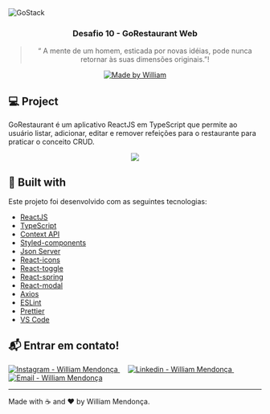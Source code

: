 <img alt="GoStack" src="https://res.cloudinary.com/w7apps/image/upload/v1595077665/gostack_header_dkgwqg.png" />

<h3 align="center">
  Desafio 10 - GoRestaurant Web
</h3>

<blockquote align="center">“
A mente de um homem, esticada por novas idéias, pode nunca retornar às suas dimensões originais.”!</blockquote>

<p align="center">
  <a href="https://www.instagram.com/williamrmendonca">
    <img alt="Made by William" src="https://img.shields.io/badge/made%20by-William Robson Mendonça-%2304D361">
  </a>
</p>

## :computer: Project

GoRestaurant é um aplicativo ReactJS em TypeScript que permite ao usuário listar, adicionar, editar e remover refeições para o restaurante para praticar o conceito CRUD.

<p align="center">
  <img src="https://res.cloudinary.com/w7apps/image/upload/v1605794845/gorestaurant-web_mdfoqu.gif">

## :rocket: Built with

Este projeto foi desenvolvido com as seguintes tecnologias:

-   [ReactJS](https://reactjs.org/)
-   [TypeScript](https://github.com/microsoft/TypeScript)
-   [Context API](https://reactjs.org/docs/context.html)
-   [Styled-components](https://www.styled-components.com/)
-   [Json Server](https://github.com/typicode/json-server)
-   [React-icons](https://react-icons.netlify.com/)
-   [React-toggle](https://github.com/aaronshaf/react-toggle)
-   [React-spring](https://www.react-spring.io/)
-   [React-modal](https://github.com/reactjs/react-modal)
-   [Axios](https://github.com/axios/axios)
-   [ESLint](https://eslint.org/)
-   [Prettier](https://prettier.io/)
-   [VS Code](https://code.visualstudio.com/)


## :mailbox_with_mail: Entrar em contato!

<a href="https://www.instagram.com/williamrmendonca" target="_blank" >
  <img alt="Instagram - William Mendonça" src="https://img.shields.io/badge/Instagram--%23F8952D?style=social&logo=instgram">
</a>&nbsp;&nbsp;&nbsp;
<a href="https://www.linkedin.com/in/william-robson-mendon%C3%A7a-8a0479a7/" target="_blank" >
  <img alt="Linkedin - William Mendonça" src="https://img.shields.io/badge/Linkedin--%23F8952D?style=social&logo=linkedin">
</a>&nbsp;&nbsp;&nbsp;
<a href="mailto:williamrmendonca@icloud.com" target="_blank" >
  <img alt="Email - William Mendonça" src="https://img.shields.io/badge/Email--%23F8952D?style=social&logo=gmail">
</a>


---

Made with :coffee: and ❤️ by William Mendonça.
